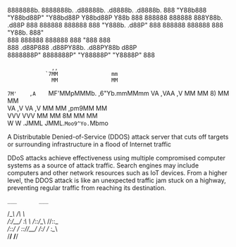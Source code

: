 8888888b. 8888888b.  .d88888b.  .d8888b.  .d8888b. 
888  "Y88b888  "Y88bd88P" "Y88bd88P  Y88bd88P  Y88b
888    888888    888888     888Y88b.          .d88P
888    888888    888888     888 "Y888b.     .d88P" 
888    888888    888888     888    "Y88b.   888"   
888    888888    888888     888      "888   888    
888  .d88P888  .d88PY88b. .d88PY88b  d88P          
8888888P" 8888888P"  "Y88888P"  "Y8888P"    888    
                                                   
                                  
                                      
                  ,,                      
                `7MM                 mm   
                  MM                 MM   
`7M'    ,A    `MF'MMpMMMb.   ,6"Yb.mmMMmm 
  VA   ,VAA   ,V  MM    MM  8)   MM  MM   
   VA ,V  VA ,V   MM    MM   ,pm9MM  MM   
    VVV    VVV    MM    MM  8M   MM  MM   
     W      W   .JMML  JMML.`Moo9^Yo.`Mbmo
                                          
                                          
                                  
                                
                                
A Distributable Denied-of-Service (DDOS) attack server that cuts off targets or surrounding infrastructure in a flood of Internet traffic

DDoS attacks achieve effectiveness using multiple compromised computer systems as a source of attack traffic. Search engines may include computers and other network resources such as IoT devices. From a higher level, the DDOS attack is like an unexpected traffic jam stuck on a highway, preventing regular traffic from reaching its destination.




    ___       ___   
   /\__\     /\  \  
  /:/__/_   _\:\  \ 
 /::\/\__\ /\/::\__\
 \/\::/  / \::/\/__/
   /:/  /   \:\__\  
   \/__/     \/__/  
